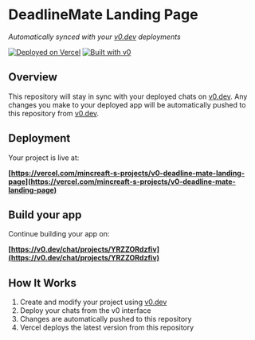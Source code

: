 # DeadlineMate Landing Page

*Automatically synced with your [v0.dev](https://v0.dev) deployments*

[![Deployed on Vercel](https://img.shields.io/badge/Deployed%20on-Vercel-black?style=for-the-badge&logo=vercel)](https://vercel.com/mincreaft-s-projects/v0-deadline-mate-landing-page)
[![Built with v0](https://img.shields.io/badge/Built%20with-v0.dev-black?style=for-the-badge)](https://v0.dev/chat/projects/YRZZORdzfiv)

## Overview

This repository will stay in sync with your deployed chats on [v0.dev](https://v0.dev).
Any changes you make to your deployed app will be automatically pushed to this repository from [v0.dev](https://v0.dev).

## Deployment

Your project is live at:

**[https://vercel.com/mincreaft-s-projects/v0-deadline-mate-landing-page](https://vercel.com/mincreaft-s-projects/v0-deadline-mate-landing-page)**

## Build your app

Continue building your app on:

**[https://v0.dev/chat/projects/YRZZORdzfiv](https://v0.dev/chat/projects/YRZZORdzfiv)**

## How It Works

1. Create and modify your project using [v0.dev](https://v0.dev)
2. Deploy your chats from the v0 interface
3. Changes are automatically pushed to this repository
4. Vercel deploys the latest version from this repository
